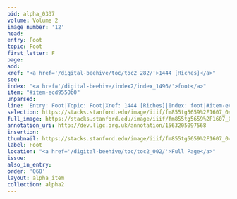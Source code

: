 ```yaml
---
pid: alpha_0337
volume: Volume 2
image_number: '12'
head: 
entry: Foot
topic: Foot
first_letter: F
page: 
add: 
xref: "<a href='/digital-beehive/toc/toc2_282/'>1444 [Riches]</a>"
see: 
index: "<a href='/digital-beehive/index2/index_1496/'>foot</a>"
item: "#item-ecd9550b0"
unparsed: 
line: 'Entry: Foot|Topic: Foot|Xref: 1444 [Riches]|Index: foot|#item-ecd9550b0'
selection: https://stacks.stanford.edu/image/iiif/fm855tg5659%2F1607_0479/732,3075,2999,368/full/0/default.jpg
full_image: https://stacks.stanford.edu/image/iiif/fm855tg5659%2F1607_0479/full/full/0/default.jpg
annotation_uri: http://dev.llgc.org.uk/annotation/1563205097568
insertion: 
thumbnail: https://stacks.stanford.edu/image/iiif/fm855tg5659%2F1607_0479/732,3075,600,180/250,/0/default.jpg
label: Foot
location: "<a href='/digital-beehive/toc/toc2_002/'>Full Page</a>"
issue: 
also_in_entry: 
order: '068'
layout: alpha_item
collection: alpha2
---
```

